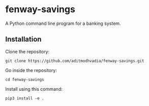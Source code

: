 # fenway-savings
A Python command line program for a banking system.

## Installation
Clone the repository:
```commandline
git clone https://github.com/aditmodhvadia/fenway-savings.git
```
Go inside the repository:
```commandline
cd fenway-savings
```
Install using this command:
```shell script
pip3 install -e .
```